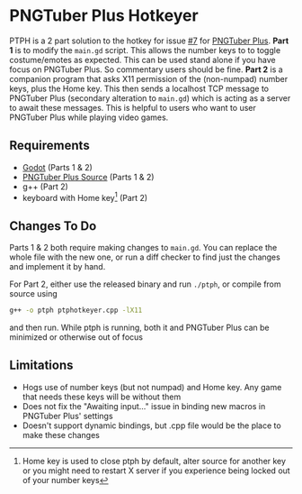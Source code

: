 # PNGTuber Plus Hotkeyer
PTPH is a 2 part solution to the hotkey for issue [#7](https://github.com/kaiakairos/PNGTuber-Plus/issues/7) for [PNGTuber Plus](https://kaiakairos.itch.io/pngtuber-plus). **Part 1** is to modify the ```main.gd``` script. This allows the number keys to to toggle costume/emotes as expected. This can be used stand alone if you have focus on PNGTuber Plus. So commentary users should be fine. **Part 2** is a companion program that asks X11 permission of the (non-numpad) number keys, plus the Home key. This then sends a localhost TCP message to PNGTuber Plus (secondary alteration to ```main.gd```) which is acting as a server to await these messages. This is helpful to users who want to user PNGTuber Plus while playing video games.

## Requirements
 - [Godot](https://godotengine.org) (Parts 1 & 2)
 - [PNGTuber Plus Source](https://github.com/kaiakairos/PNGTuber-Plus) (Parts 1 & 2)
 - g++ (Part 2)
 - keyboard with Home key[^1] (Part 2)

 [^1]: Home key is used to close ptph by default, alter source for another key or you might need to restart X server if you experience being locked out of your number keys

 ## Changes To Do
 Parts 1 & 2 both require making changes to ```main.gd```. You can replace the whole file with the new one, or run a diff checker to find just the changes and implement it by hand.

 For Part 2, either use the released binary and run ```./ptph```, or compile from source using 
 ```bash
 g++ -o ptph ptphotkeyer.cpp -lX11
 ```
 and then run. While ptph is running, both it and PNGTuber Plus can be minimized or otherwise out of focus

 ## Limitations
  - Hogs use of number keys (but not numpad) and Home key. Any game that needs these keys will be without them
  - Does not fix the "Awaiting input..." issue in binding new macros in PNGTuber Plus' settings
  - Doesn't support dynamic bindings, but .cpp file would be the place to make these changes